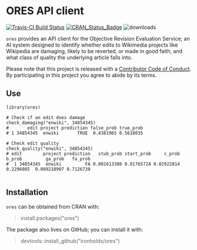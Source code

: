 # ORES API client

[![Travis-CI Build Status](https://travis-ci.org/Ironholds/ores.svg?branch=master)](https://travis-ci.org/Ironholds/ores) [![CRAN_Status_Badge](http://www.r-pkg.org/badges/version/ores)](https://cran.r-project.org/package=ores
) ![downloads](http://cranlogs.r-pkg.org/badges/grand-total/ores)

`ores` provides an API client for the Objective Revision Evaluation Service; an AI system designed to identify whether edits to Wikimedia projects like Wikipedia are damaging, likely to be reverted, or made in good faith, and what class of quality the underlying article falls into.

Please note that this project is released with a [Contributor Code of Conduct](CONDUCT.md). By participating in this project you agree to abide by its terms.

## Use

```
library(ores)

# Check if an edit does damage
check_damaging("enwiki", 34854345)
#       edit project prediction false_prob true_prob
# 1 34854345  enwiki       TRUE  0.4381965 0.5618035

# Check edit quality
check_quality("enwiki", 34854345)
# edit        project prediction   stub_prob start_prob     c_prob   b_prob         ga_prob   fa_prob
#  1 34854345  enwiki         FA 0.001613388 0.01765724 0.02922814 0.2296085  0.009218907 0.7126738


```
## Installation

`ores` can be obtained from CRAN with:

> install.packages("ores")

The package also lives on GitHub; you can install it with:

> devtools::install_github("ironholds/ores")
